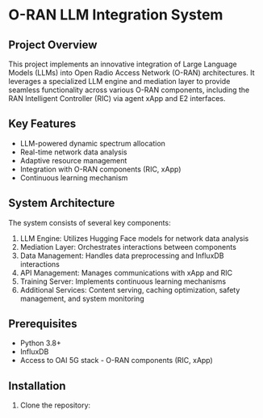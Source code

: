 # O-RAN LLM Integration System

## Project Overview

This project implements an innovative integration of Large Language Models (LLMs) into Open Radio Access Network (O-RAN) architectures. It leverages a specialized LLM engine and mediation layer to provide seamless functionality across various O-RAN components, including the RAN Intelligent Controller (RIC) via agent xApp and E2 interfaces.

## Key Features

- LLM-powered dynamic spectrum allocation
- Real-time network data analysis
- Adaptive resource management
- Integration with O-RAN components (RIC, xApp)
- Continuous learning mechanism

## System Architecture

The system consists of several key components:

1. LLM Engine: Utilizes Hugging Face models for network data analysis
2. Mediation Layer: Orchestrates interactions between components
3. Data Management: Handles data preprocessing and InfluxDB interactions
4. API Management: Manages communications with xApp and RIC
5. Training Server: Implements continuous learning mechanisms
6. Additional Services: Content serving, caching optimization, safety management, and system monitoring

## Prerequisites

- Python 3.8+
- InfluxDB
- Access to OAI 5G stack - O-RAN components (RIC, xApp)

## Installation

1. Clone the repository: